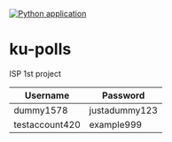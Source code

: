[![Python application](https://github.com/napon2545/ku-polls/actions/workflows/python-app.yml/badge.svg)](https://github.com/napon2545/ku-polls/actions/workflows/python-app.yml)
# ku-polls

ISP 1st project


| Username  | Password        |
|-----------|-----------------|
|   dummy1578   | justadummy123 |
|   testaccount420   | example999 |
